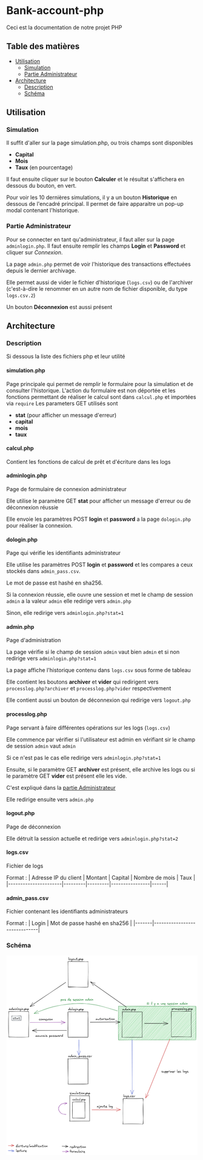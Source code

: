 # Bank-account-php

Ceci est la documentation de notre projet PHP

## Table des matières

- [Utilisation](#Utilisation)
    - [Simulation](#Simulation)
    - [Partie Administrateur](#Partie-Administrateur)
- [Architecture](#Architecture)
    - [Description](#Description)
    - [Schéma](#Schéma)

## Utilisation

### Simulation

Il suffit d'aller sur la page simulation.php, ou trois champs sont disponibles

- **Capital**
- **Mois**
- **Taux** (en pourcentage)

Il faut ensuite cliquer sur le bouton **Calculer** et le résultat s'affichera en dessous du bouton, en vert.

Pour voir les 10 dernières simulations, il y a un bouton **Historique** en dessous de l'encadré principal. Il permet de
faire apparaitre un pop-up modal contenant l'historique.

### Partie Administrateur

Pour se connecter en tant qu'administrateur, il faut aller sur la page `adminlogin.php`. Il faut ensuite remplir les
champs **Login** et **Password** et cliquer sur *Connexion*.

La page `admin.php` permet de voir l'historique des transactions effectuées depuis le dernier archivage.

Elle permet aussi de vider le fichier d'historique (`logs.csv`)
ou de l'archiver (c'est-à-dire le renommer en un autre nom de fichier disponible, du type `logs.csv.2`)

Un bouton **Déconnexion** est aussi présent

## Architecture

### Description

Si dessous la liste des fichiers php et leur utilité

#### simulation.php

Page principale qui permet de remplir le formulaire pour la simulation et de consulter l'historique. L'action du
formulaire est non déportée et les fonctions permettant de réaliser le calcul sont dans `calcul.php` et importées
via `require`
Les parameters GET utilisés sont

- **stat** (pour afficher un message d'erreur)
- **capital**
- **mois**
- **taux**

#### calcul.php

Contient les fonctions de calcul de prêt et d'écriture dans les logs

#### adminlogin.php

Page de formulaire de connexion administrateur

Elle utilise le paramètre GET **stat** pour afficher un message d'erreur ou de déconnexion réussie

Elle envoie les paramètres POST **login** et **password** a la page `dologin.php` pour réaliser la connexion.

#### dologin.php

Page qui vérifie les identifiants administrateur

Elle utilise les paramètres POST **login** et **password** et les compares a ceux stockés dans `admin_pass.csv`.

Le mot de passe est hashé en sha256.

Si la connexion réussie, elle ouvre une session et met le champ de session `admin` a la valeur `admin` elle redirige
vers `admin.php`

Sinon, elle redirige vers `adminlogin.php?stat=1`

#### admin.php

Page d'administration

La page vérifie si le champ de session `admin` vaut bien `admin` et si non redirige vers `adminlogin.php?stat=1`

La page affiche l'historique contenu dans `logs.csv` sous forme de tableau

Elle contient les boutons **archiver** et **vider** qui redirigent vers `processlog.php?archiver`
et `processlog.php?vider` respectivement

Elle contient aussi un bouton de déconnexion qui redirige vers `logout.php`

#### processlog.php

Page servant à faire différentes opérations sur les logs (`logs.csv`)

Elle commence par vérifier si l'utilisateur est admin en vérifiant sir le champ de session `admin` vaut `admin`

Si ce n'est pas le cas elle redirige vers `adminlogin.php?stat=1`

Ensuite, si le paramètre GET **archiver** est présent, elle archive les logs ou si le paramètre GET **vider** est
présent elle les vide.

C'est expliqué dans la [partie Administrateur](#Partie-Administrateur)

Elle redirige ensuite vers `admin.php`

#### logout.php

Page de déconnexion

Elle détruit la session actuelle et redirige vers `adminlogin.php?stat=2`

#### logs.csv

Fichier de logs

Format :
| Adresse IP du client | Montant | Capital | Nombre de mois | Taux |
|----------------------|---------|---------|----------------|------|

#### admin_pass.csv

Fichier contenant les identifiants administrateurs

Format :
| Login | Mot de passe hashé en sha256 | |-------|------------------------------|

### Schéma

![](../architecture.png)

